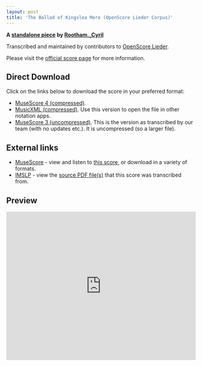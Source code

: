 ```yaml
---
layout: post
title: 'The Ballad of Kingslea Mere (OpenScore Lieder Corpus)'
---
```


__A [standalone piece](https://fourscoreandmore.org/openscore/lieder/Rootham,_Cyril/_/) by [Rootham,_Cyril](https://fourscoreandmore.org/openscore/lieder/Rootham,_Cyril)__

Transcribed and maintained by contributors to [OpenScore Lieder].

Please visit the [official score page] for more information.

[official score page]: https://musescore.com/openscore-lieder-corpus/scores/6449397
[OpenScore Lieder]: https://musescore.com/openscore-lieder-corpus

## Direct Download

Click on the links below to download the score in your preferred format:
- [MuseScore 4 (compressed)](https://fourscoreandmore.org/openscore/lieder/Rootham,_Cyril/_/The_Ballad_of_Kingslea_Mere.mscz).
- [MusicXML (compressed)](https://fourscoreandmore.org/openscore/lieder/Rootham,_Cyril/_/The_Ballad_of_Kingslea_Mere.mxl). Use this version to open the file in other notation apps.
- [MuseScore 3 (uncompressed)](https://raw.githubusercontent.com/OpenScore/Lieder/refs/heads/main/scores/Rootham,_Cyril/_/The_Ballad_of_Kingslea_Mere/lc6449397.mscx). This is the version as transcribed by our team (with no updates etc.). It is uncompressed (so a larger file).

## External links

- [MuseScore] - view and listen to [this score][MuseScore], or download in a variety of formats.
- [IMSLP] - view the [source PDF file(s)][IMSLP] that this score was transcribed from.

[MuseScore]: https://musescore.com/score/6449397
[IMSLP]: https://imslp.org/wiki/Special:ReverseLookup/657998

## Preview

<iframe width="100%" height="394" src="https://musescore.com/openscore-lieder-corpus/scores/6449397/embed" frameborder="0" allowfullscreen allow="autoplay; fullscreen"></iframe>
